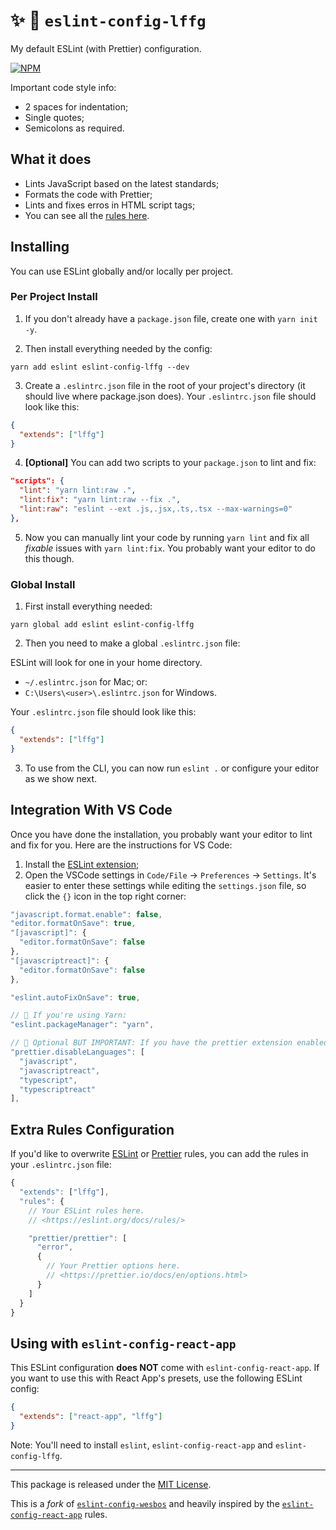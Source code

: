 # ✨ 💫  `eslint-config-lffg`

My default ESLint (with Prettier) configuration.

[![NPM](https://img.shields.io/npm/v/eslint-config-lffg.svg?logo=npm)](https://npmjs.org/package/eslint-config-lffg)

Important code style info:

- 2 spaces for indentation;
- Single quotes;
- Semicolons as required.

## What it does

- Lints JavaScript based on the latest standards;
- Formats the code with Prettier;
- Lints and fixes erros in HTML script tags;
- You can see all the [rules here](https://github.com/lffg/eslint-config-lffg/blob/master/rules.js).

## Installing

You can use ESLint globally and/or locally per project.

### Per Project Install

1. If you don't already have a `package.json` file, create one with `yarn init -y`.

2. Then install everything needed by the config:

```shell
yarn add eslint eslint-config-lffg --dev
```

3. Create a `.eslintrc.json` file in the root of your project's directory (it should live where package.json does). Your `.eslintrc.json` file should look like this:

```json
{
  "extends": ["lffg"]
}
```

4. **[Optional]** You can add two scripts to your `package.json` to lint and fix:

```json
"scripts": {
  "lint": "yarn lint:raw .",
  "lint:fix": "yarn lint:raw --fix .",
  "lint:raw": "eslint --ext .js,.jsx,.ts,.tsx --max-warnings=0"
},
```

5. Now you can manually lint your code by running `yarn lint` and fix all _fixable_ issues with `yarn lint:fix`. You probably want your editor to do this though.

### Global Install

1. First install everything needed:

```shell
yarn global add eslint eslint-config-lffg
```

2. Then you need to make a global `.eslintrc.json` file:

ESLint will look for one in your home directory.

- `~/.eslintrc.json` for Mac; or:
- `C:\Users\<user>\.eslintrc.json` for Windows.

Your `.eslintrc.json` file should look like this:

```json
{
  "extends": ["lffg"]
}
```

3. To use from the CLI, you can now run `eslint .` or configure your editor as we show next.

## Integration With VS Code

Once you have done the installation, you probably want your editor to lint and fix for you. Here are the instructions for VS Code:

1. Install the [ESLint extension](https://marketplace.visualstudio.com/items?itemName=dbaeumer.vscode-eslint);
2. Open the VSCode settings in `Code/File` → `Preferences` → `Settings`. It's easier to enter these settings while editing the `settings.json` file, so click the `{}` icon in the top right corner:

```js
"javascript.format.enable": false,
"editor.formatOnSave": true,
"[javascript]": {
  "editor.formatOnSave": false
},
"[javascriptreact]": {
  "editor.formatOnSave": false
},

"eslint.autoFixOnSave": true,

// 🛑 If you're using Yarn:
"eslint.packageManager": "yarn",

// 🛑 Optional BUT IMPORTANT: If you have the prettier extension enabled for other languages like CSS and HTML, turn it off for JS since we are doing it through ESLint already.
"prettier.disableLanguages": [
  "javascript",
  "javascriptreact",
  "typescript",
  "typescriptreact"
],
```

## Extra Rules Configuration

If you'd like to overwrite [ESLint](https://eslint.org/docs/rules/) or [Prettier](https://prettier.io/docs/en/options.html) rules, you can add the rules in your `.eslintrc.json` file:

```js
{
  "extends": ["lffg"],
  "rules": {
    // Your ESLint rules here.
    // <https://eslint.org/docs/rules/>

    "prettier/prettier": [
      "error",
      {
        // Your Prettier options here.
        // <https://prettier.io/docs/en/options.html>
      }
    ]
  }
}
```

## Using with `eslint-config-react-app`

This ESLint configuration **does NOT** come with `eslint-config-react-app`. If you want to use this with React App's presets, use the following ESLint config:

```json
{
  "extends": ["react-app", "lffg"]
}
```

Note: You'll need to install `eslint`, `eslint-config-react-app` and `eslint-config-lffg`.

---

This package is released under the [MIT License](https://github.com/lffg/eslint-config-lffg/blob/master/LICENSE).

This is a _fork_ of [`eslint-config-wesbos`](https://github.com/wesbos/eslint-config-wesbos) and heavily inspired by the [`eslint-config-react-app`](https://www.npmjs.com/package/eslint-config-react-app) rules.
